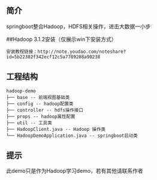 ## 简介
springboot整合Hadoop，HDFS相关操作，进击大数据一小步

##Hadoop 3.1.2安装（仅展示win下安装方式）
``` 
安装教程链接：http://note.youdao.com/noteshare?id=5b22302f342ecf12c5a7789208a90238
``` 

## 工程结构
``` 
hadoop-demo
├── base -- 前端视图基础类
├── config -- hadoop配置类
├── controller -- hdfs操作接口 
├── props -- hadoop属性配置
├── util -- 工具类 
├── HadoopClient.java -- Hadoop 操作类
└── HadoopDemoApplication.java -- springboot启动类
``` 

## 提示
此demo只是作为Hadoop学习demo，若有其他请联系作者
